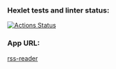 ### Hexlet tests and linter status:
[![Actions Status](https://github.com/manylovv/frontend-project-11/workflows/hexlet-check/badge.svg)](https://github.com/manylovv/frontend-project-11/actions)

### App URL:
[rss-reader](https://rss-reader-zeta.vercel.app)